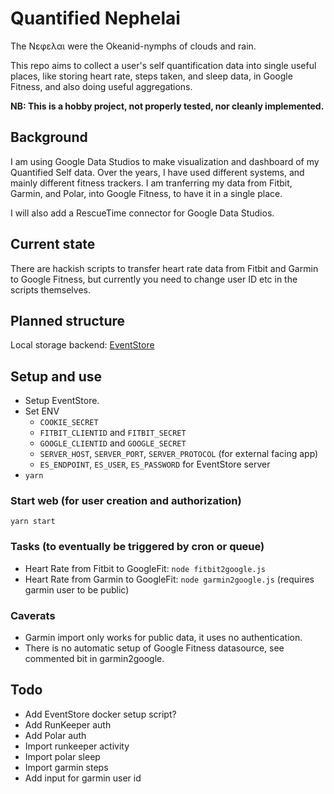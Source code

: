 Quantified Nephelai
===================

The Νεφελαι were the Okeanid-nymphs of clouds and rain.

This repo aims to collect a user's self quantification data into single useful
places, like storing heart rate, steps taken, and sleep data, in Google
Fitness, and also doing useful aggregations.

**NB: This is a hobby project, not properly tested, nor cleanly implemented.**


Background
----------

I am using Google Data Studios to make visualization and dashboard of my
Quantified Self data.  Over the years, I have used different systems, and
mainly different fitness trackers.  I am tranferring my data from Fitbit,
Garmin, and Polar, into Google Fitness, to have it in a single place.

I will also add a RescueTime connector for Google Data Studios.


Current state
-------------

There are hackish scripts to transfer heart rate data from Fitbit and Garmin to
Google Fitness, but currently you need to change user ID etc in the scripts
themselves.


Planned structure
-----------------

Local storage backend: [EventStore](https://eventstore.org/)


Setup and use
-------------

* Setup EventStore.
* Set ENV
  * `COOKIE_SECRET`
  * `FITBIT_CLIENTID` and `FITBIT_SECRET`
  * `GOOGLE_CLIENTID` and `GOOGLE_SECRET`
  * `SERVER_HOST`, `SERVER_PORT`, `SERVER_PROTOCOL` (for external facing app)
  * `ES_ENDPOINT`, `ES_USER`, `ES_PASSWORD` for EventStore server
* `yarn`

### Start web (for user creation and authorization)

`yarn start`


### Tasks (to eventually be triggered by cron or queue)

* Heart Rate from Fitbit to GoogleFit: `node fitbit2google.js`
* Heart Rate from Garmin to GoogleFit: `node garmin2google.js` (requires garmin user to be public)


### Caverats

* Garmin import only works for public data, it uses no authentication.
* There is no automatic setup of Google Fitness datasource, see commented bit in garmin2google.


Todo
----

* Add EventStore docker setup script?
* Add RunKeeper auth
* Add Polar auth
* Import runkeeper activity
* Import polar sleep
* Import garmin steps
* Add input for garmin user id
